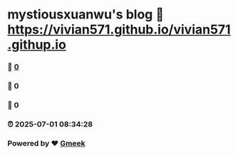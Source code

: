# mystiousxuanwu's blog :link: https://vivian571.github.io/vivian571.githup.io 
### :page_facing_up: [0](https://vivian571.github.io/vivian571.githup.io/tag.html) 
### :speech_balloon: 0 
### :hibiscus: 0 
### :alarm_clock: 2025-07-01 08:34:28 
### Powered by :heart: [Gmeek](https://github.com/Meekdai/Gmeek)
